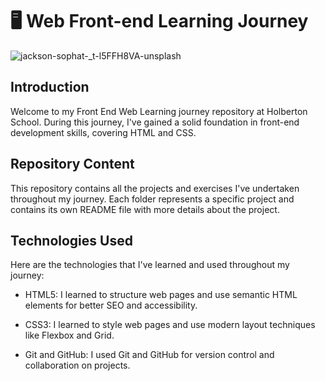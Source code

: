 # :desktop_computer: Web Front-end Learning Journey

![jackson-sophat-_t-l5FFH8VA-unsplash](https://github.com/v-dav/holbertonschool-web_front_end/assets/115344057/eeae4fb0-e01f-41cd-ad60-2dd5ab996aff)


## Introduction

Welcome to my Front End Web Learning journey repository at Holberton School. During this journey, I've gained a solid foundation in front-end development skills, covering HTML and CSS.

## Repository Content

This repository contains all the projects and exercises I've undertaken throughout my journey. Each folder represents a specific project and contains its own README file with more details about the project.

## Technologies Used

Here are the technologies that I've learned and used throughout my journey:

- HTML5: I learned to structure web pages and use semantic HTML elements for better SEO and accessibility.
  
- CSS3: I learned to style web pages and use modern layout techniques like Flexbox and Grid.
  
- Git and GitHub: I used Git and GitHub for version control and collaboration on projects.

